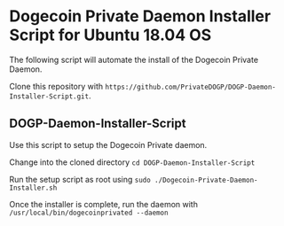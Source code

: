 # Dogecoin Private Daemon Installer Script for Ubuntu 18.04 OS

The following script will automate the install of the Dogecoin Private Daemon.

Clone this repository with ```https://github.com/PrivateDOGP/DOGP-Daemon-Installer-Script.git```.

## DOGP-Daemon-Installer-Script
Use this script to setup the Dogecoin Private daemon. 

Change into the cloned directory ```cd DOGP-Daemon-Installer-Script```

Run the setup script as root using ```sudo ./Dogecoin-Private-Daemon-Installer.sh```

Once the installer is complete, run the daemon with ```/usr/local/bin/dogecoinprivated --daemon```